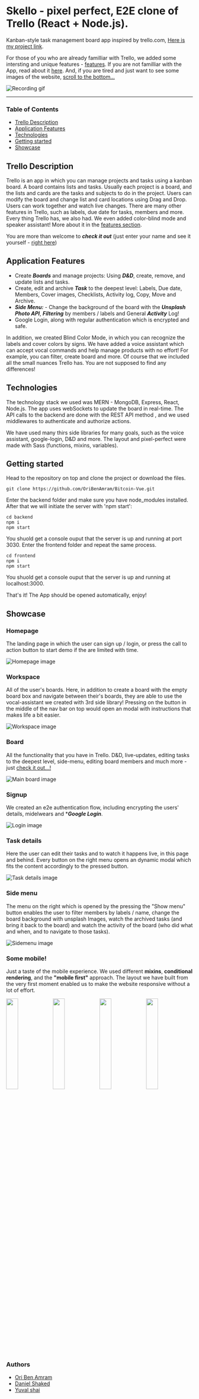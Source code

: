 
# Skello - pixel perfect, E2E clone of Trello (React + Node.js). 

Kanban-style task management board app inspired by trello.com, [Here is my project link](https://skello.herokuapp.com "Skello link").

For those of you who are already familliar with Trello, we added some intersting and unique features - [features](#application-features).
If you are not familliar with the App, read about it [here](#trello-description).
And, if you are tired and just want to see some images of the website, [scroll to the bottom...](#showcase)

![Recording gif](frontend/src/assets/imgs/readme/recording.gif "recording-gif")

___

### Table of Contents
- [Trello Description](#trello-description)
- [Application Features](#application-features)
- [Technologies](#technologies)
- [Getting started](#getting-started)
- [Showcase](#showcase)

## Trello Description
Trello is an app in which you can manage projects and tasks using a kanban board. A board contains lists and tasks. Usually each project is a board, and the lists and cards are the tasks and subjects to do in the project. Users can modify the board and change list and card locations using Drag and Drop.
Users can work together and watch live changes. 
There are many other features in Trello, such as labels, due date for tasks, members and more. 
Every thing Trello has, we also had. We even added color-blind mode and speaker assistant! 
More about it in the [features section](#application-features).

You are more than welcome to ***check it out*** (just enter your name and see it yourself - [right here](https://oribenamram.github.io/Bitcoin-Vue "Github pages link"))

## Application Features
- Create ***Boards*** and manage projects: Using ***D&D***, create, remove, and update lists and tasks.
- Create, edit and archive ***Task*** to the deepest level: Labels, Due date, Members, Cover images, Checklists, Activity log, Copy, Move and Archive.
- ***Side Menu:*** - Change the background of the board with the ***Unsplash Photo API***, ***Filtering*** by members / labels and General ***Activity*** Log!
- Google Login, along with regular authentication which is encrypted and safe.

In addition, we created Blind Color Mode, in which you can recognize the labels and cover colors by signs.
We have added a voice assistant which can accept vocal commands and help manage products with no effort! For example, you can filter, create board and more.
Of course that we included all the small nuances Trello has. You are not supposed to find any differences! 

## Technologies

The technology stack we used was MERN - MongoDB, Express, React, Node.js.
The app uses webSockets to update the board in real-time.
The API calls to the backend are done with the REST API method , and we used middlewares to authenticate and authorize actions.

We have used many thirs side libraries for many goals, such as the voice assistant, google-login, D&D and more.
The layout and pixel-perfect were made with Sass (functions, mixins, variables). 

## Getting started

Head to the repository on top and clone the project or download the files.

```
git clone https://github.com/OriBenAmram/Bitcoin-Vue.git
```

Enter the backend folder and make sure you have node_modules installed. After that we will initiate the server with 'npm start':

```
cd backend
npm i 
npm start
```

You shuold get a console ouput that the server is up and running at port 3030.
Enter the frontend folder and repeat the same process.

```
cd frontend
npm i 
npm start
```

You shuold get a console ouput that the server is up and running at localhost:3000.

That's it! The App should be opened automatically, enjoy!

## Showcase

### Homepage
The landing page in which the user can sign up / login, or press the call to action button to start demo if the are limited with time.

![Homepage image](frontend/src/assets/imgs/readme/homepage.png "Home-page")

### Workspace
All of the user's boards. Here, in addition to create a board with the empty board box and navigate between their's boards, they are able to use the vocal-assistant we created with 3rd side library! Pressing on the button in the middle of the nav bar on top would open an modal with instructions that makes life a bit easier.

![Workspace image](frontend/src/assets/imgs/readme/workspace.png "Workspace-page")

### Board
All the functionality that you have in Trello. D&D, live-updates, editing tasks to the deepest level, side-menu, editing board members and much more - just [check it out...!](https://skello.herokuapp.com "Skello link")

![Main board image](frontend/src/assets/imgs/readme/board-main.png "Board-main-page")

### Signup
We created an e2e authentication flow, including encrypting the users' details, midelwears and ****Google Login***.

![Login image](frontend/src/assets/imgs/readme/login.png "login-page")

### Task details
Here the user can edit their tasks and to watch it happens live, in this page and behind. Every button on the right menu opens an dynamic modal which fits the content accordingly to the pressed button.

![Task details image](frontend/src/assets/imgs/readme/details.png "task-details")


### Side menu
The menu on the right which is opened by the pressing the "Show menu" button enables the user to filter members by labels / name, change the board background with unsplash Images, watch the archived tasks (and bring it back to the board) and watch the activity of the board (who did what and when, and to navigate to those tasks).

![Sidemenu image](frontend/src/assets/imgs/readme/sidemenu.png "side-menu-image")

### Some mobile!
Just a taste of the mobile experience. We used different **mixins**, **conditional rendering**, and the **"mobile first"** approach. 
The layout we have built from the very first moment enabled us to make the website responsive without a lot of effort.

<img src="frontend/src/assets/imgs/readme/login-mobile.png" width="25%" style="float: left"/><img src="frontend/src/assets/imgs/readme/workspace-mobile.png" width="25%" style="float: left;"/><img src="frontend/src/assets/imgs/readme/sidemenu-mobile.png" width="25%" style="float: left;"/><img src="frontend/src/assets/imgs/readme/details-mobile.png" width="25%" style="float: left;"/>

### Authors
 - [Ori Ben Amram](https://github.com/OriBenAmram)
 - [Daniel Shaked](https://github.com/DanielShaked)
 - [Yuval shai](https://github.com/yuvalshai95)
